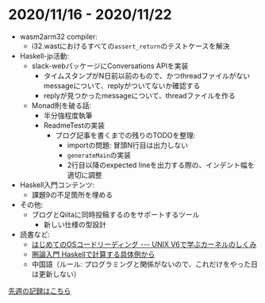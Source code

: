 # 2020/11/16 - 2020/11/22

- wasm2arm32 compiler:
    - i32.wastにおけるすべての`assert_return`のテストケースを解決
- Haskell-jp活動:
    - slack-webパッケージにConversations APIを実装
        - タイムスタンプがN日前以前のもので、かつthreadファイルがないmessageについて、replyがついてないか確認する
        - replyが見つかったmessageについて、threadファイルを作る
    - Monad則を破る話:
        - 半分強程度執筆
        - ReadmeTestの実装
            - ブログ記事を書くまでの残りのTODOを整理:
                - importの問題: 冒頭N行目は出力しない
                - `generateMain`の実装
                - 2行目以降のexpected lineを出力する際の、インデント幅を適切に調整
- Haskell入門コンテンツ:
    - 課題9の不足箇所を埋める
- その他:
    - ブログとQiitaに同時投稿するのをサポートするツール
        - 新しい仕様の型設計
- 読書など:
    - [はじめてのOSコードリーディング --- UNIX V6で学ぶカーネルのしくみ](https://gihyo.jp/dp/ebook/2013/978-4-7741-5517-3)
    - [圏論入門 Haskellで計算する具体例から](https://www.nippyo.co.jp/shop/book/8340.html)
    - 中国語（ルール: プログラミングと関係がないので、これだけをやった日は更新しない）

[先週の記録はこちら](https://github.com/igrep/daily-commits/blob/92e7b8326e87988174de587524318f4491be08e6/yesterday.md)
